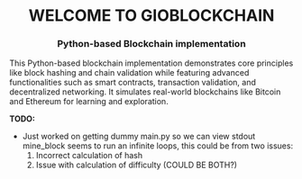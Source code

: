 <h1 align="center">WELCOME TO GIOBLOCKCHAIN</h1>
<h3 align="center">Python-based Blockchain implementation</h3>
This Python-based blockchain implementation demonstrates core principles like block hashing and chain validation while featuring advanced functionalities such as smart contracts, transaction validation, and decentralized networking. It simulates real-world blockchains like Bitcoin and Ethereum for learning and exploration.


**TODO:**

- Just worked on getting dummy main.py so we can view stdout mine_block seems to run an infinite loops, this could be from two issues:
    1. Incorrect calculation of hash
    2. Issue with calculation of difficulty
        (COULD BE BOTH?)
